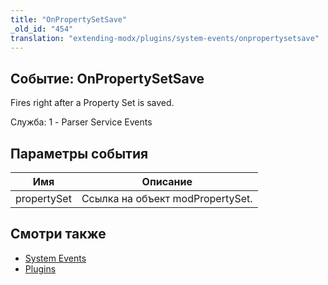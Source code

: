 ```yaml
---
title: "OnPropertySetSave"
_old_id: "454"
translation: "extending-modx/plugins/system-events/onpropertysetsave"
---
```


## Событие: OnPropertySetSave

Fires right after a Property Set is saved.

Служба: 1 - Parser Service Events

## Параметры события

| Имя         | Описание                         |
| ----------- | -------------------------------- |
| propertySet | Ссылка на объект modPropertySet. |

## Смотри также

- [System Events](extending-modx/plugins/system-events "System Events")
- [Plugins](extending-modx/plugins "Plugins")
